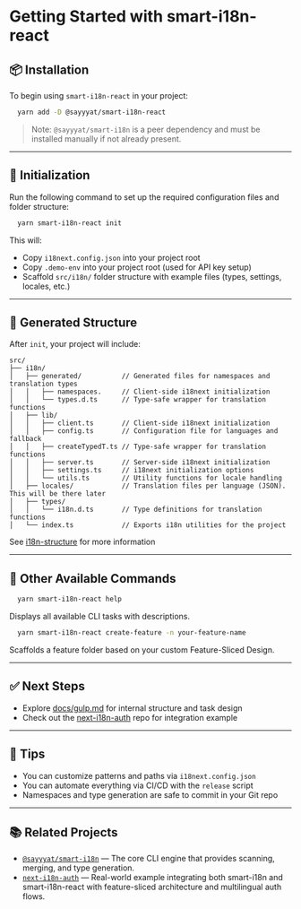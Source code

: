 # Getting Started with smart-i18n-react

## 📦 Installation

To begin using `smart-i18n-react` in your project:

```bash
  yarn add -D @sayyyat/smart-i18n-react
```

> Note: `@sayyyat/smart-i18n` is a peer dependency and must be installed manually if not already present.

---

## 🔧 Initialization

Run the following command to set up the required configuration files and folder structure:

```bash
  yarn smart-i18n-react init
```

This will:

* Copy `i18next.config.json` into your project root
* Copy `.demo-env` into your project root (used for API key setup)
* Scaffold `src/i18n/` folder structure with example files (types, settings, locales, etc.)

---

## 📁 Generated Structure

After `init`, your project will include:

```plaintext
src/
├── i18n/
│   ├── generated/          // Generated files for namespaces and translation types
│   │   ├── namespaces.     // Client-side i18next initialization
│   │   └── types.d.ts      // Type-safe wrapper for translation functions
│   ├── lib/
│   │   ├── client.ts       // Client-side i18next initialization
│   │   ├── config.ts       // Configuration file for languages and fallback
│   │   ├── createTypedT.ts // Type-safe wrapper for translation functions
│   │   ├── server.ts       // Server-side i18next initialization
│   │   ├── settings.ts     // i18next initialization options
│   │   └── utils.ts        // Utility functions for locale handling
│   ├── locales/            // Translation files per language (JSON). This will be there later
│   ├── types/
│   │   └── i18n.d.ts       // Type definitions for translation functions
│   └── index.ts            // Exports i18n utilities for the project
```

See [i18n-structure](./i18n-structure) for more information

---

## 🧰 Other Available Commands

```bash
  yarn smart-i18n-react help
```

Displays all available CLI tasks with descriptions.

```bash
  yarn smart-i18n-react create-feature -n your-feature-name
```

Scaffolds a feature folder based on your custom Feature-Sliced Design.

---

## ✅ Next Steps

* Explore [docs/gulp.md](./gulp.md) for internal structure and task design
* Check out the [next-i18n-auth](https://github.com/Sayyat/next-i18n-auth) repo for integration example

---

## 🧠 Tips

* You can customize patterns and paths via `i18next.config.json`
* You can automate everything via CI/CD with the `release` script
* Namespaces and type generation are safe to commit in your Git repo

---

## 📚 Related Projects

* [`@sayyyat/smart-i18n`](https://www.npmjs.com/package/@sayyyat/smart-i18n) — The core CLI engine that provides scanning, merging, and type generation.
* [`next-i18n-auth`](https://github.com/Sayyat/next-i18n-auth) — Real-world example integrating both smart-i18n and smart-i18n-react with feature-sliced architecture and multilingual auth flows.
